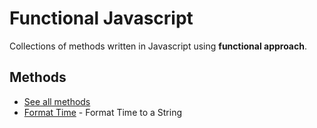 # Functional Javascript
Collections of methods written in Javascript using **functional approach**.

## Methods
- [See all methods](methods)
- [Format Time](methods/getFormatedTime.md) - Format Time to a String
